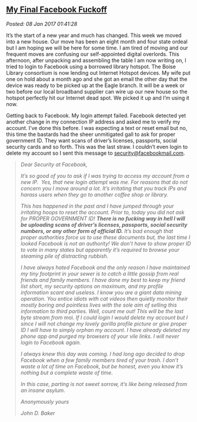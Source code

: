 
[My Final Facebook 
Fuckoff](https://analyzethedatanotthedrivel.org/2017/01/07/my-final-facebook-fuckoff/)
--------------------------------------------------------

*Posted: 08 Jan 2017 01:41:28*

It’s the start of a new year and much has changed. This week we moved
into a new house. Our move has been an eight month and four state ordeal
but I am hoping we will be here for some time. I am tired of moving and
our frequent moves are confusing our self-appointed digital overlords.
This afternoon, after unpacking and assembling the table I am now
writing on, I tried to login to Facebook using a borrowed library
hotspot. The Boise Library consortium is now lending out Internet
Hotspot devices. My wife put one on hold about a month ago and she got
an email the other day that the device was ready to be picked up at the
Eagle branch. It will be a week or two before our local broadband
supplier can wire up our new house so the hotspot perfectly hit our
Internet dead spot. We picked it up and I’m using it now.

Getting back to Facebook. My login attempt failed. Facebook detected yet
another change in my connection IP address and asked me to verify my
account. I’ve done this before. I was expecting a text or reset email
but no, this time the bastards had the sheer unmitigated gall to ask for
proper government ID. They want scans of driver’s licenses, passports,
social security cards and so forth. This was the last straw. I couldn’t
even login to delete my account so I sent this message to
security@facebookmail.com.

> *Dear Security at Facebook,*
>
> *It’s so good of you to ask if I was trying to access my account from
> a new IP.  Yes, that new login attempt was me. For reasons that do not
> concern you I move around a lot. It’s irritating that you track IPs
> and harass users when they go to another coffee shop or library.*
>
> *This has happened in the past and I have jumped through your
> irritating hoops to reset the account. Prior to, today you did not ask
> for PROPER GOVERNMENT ID! **There is no fucking way in hell I will be
> uploading scans of driver’s licenses, passports, social security
> numbers, or any other form of official ID.** It’s bad enough that
> proper authorities force us to use these documents but, the last time
> I looked Facebook is not an authority! We don’t have to show proper ID
> to vote in many states but apparently it’s required to browse your
> steaming pile of distracting rubbish.*
>
> *I have always hated Facebook and the only reason I have maintained my
> tiny footprint in your sewer is to catch a little gossip from real
> friends and family members. I have done my best to keep my friend list
> short, my security options on maximum, and my profile information
> scant and useless. I know you are a giant data mining operation. You
> entice idiots with cat videos then quietly monitor their mostly boring
> and pointless lives with the sole aim of selling this information to
> third parties. Well, count me out! This will be the last byte stream
> from* moi. *If I could login I would delete my account but I since I
> will not change my lovely gorilla profile picture or give proper ID I
> will have to simply orphan my account. I have already deleted my phone
> app and purged my browsers of your vile links. I will never login to
> Facebook again.*
>
> *I always knew this day was coming. I had long ago decided to drop
> Facebook when a few family members tired of your trash. I don’t waste
> a lot of time on Facebook, but be honest, even you know it’s nothing
> but a complete* *waste of time.*
>
> *In this case, parting is not sweet sorrow, it’s like being released
> from an insane asylum.*
>
> *Anonymously yours*
>
> *John D. Baker*
